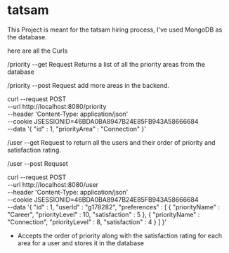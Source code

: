 # tatsam
This Project is meant for the tatsam hiring process, I've used MongoDB as the database.

here are all the Curls

/priority --get Request Returns a list of all the priority areas from the database

/priority --post Request add more areas in the backend.

curl --request POST \
  --url http://localhost:8080/priority \
  --header 'Content-Type: application/json' \
  --cookie JSESSIONID=46BDA0BA8947B24E85FB943A58666684 \
  --data '{
	"id" : 1,
	"priorityArea" : "Connection"
}'


/user --get Request to return all the users and their order of priority and satisfaction rating.

/user --post Requset 

curl --request POST \
  --url http://localhost:8080/user \
  --header 'Content-Type: application/json' \
  --cookie JSESSIONID=46BDA0BA8947B24E85FB943A58666684 \
  --data '{
	"id" : 1,
	"userId" : "g178282",
	"preferences" : [
		{
			"priorityName" : "Career",
			"priorityLevel" : 10,
			"satisfaction" : 5
		},
			{
			"priorityName" : "Connection",
				"priorityLevel" : 8,
			"satisfaction" : 4
		}
	]
}'

- Accepts the order of priority along with the satisfaction rating for each area for a user and stores it in the database
